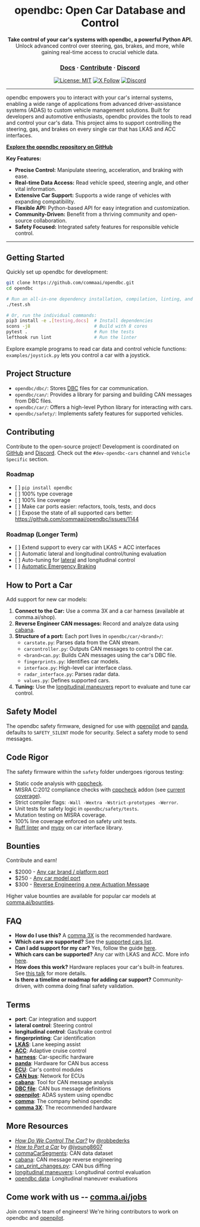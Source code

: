 <div align="center" style="text-align: center;">

<h1>opendbc: Open Car Database and Control</h1>
<p>
  <b>Take control of your car's systems with opendbc, a powerful Python API.</b>
  <br>
  Unlock advanced control over steering, gas, brakes, and more, while gaining real-time access to crucial vehicle data.
</p>

<h3>
  <a href="https://docs.comma.ai">Docs</a>
  <span> · </span>
  <a href="https://github.com/commaai/openpilot/blob/master/docs/CONTRIBUTING.md">Contribute</a>
  <span> · </span>
  <a href="https://discord.comma.ai">Discord</a>
</h3>

[![License: MIT](https://img.shields.io/badge/License-MIT-yellow.svg)](LICENSE)
[![X Follow](https://img.shields.io/twitter/follow/comma_ai)](https://x.com/comma_ai)
[![Discord](https://img.shields.io/discord/469524606043160576)](https://discord.comma.ai)

</div>

---

opendbc empowers you to interact with your car's internal systems, enabling a wide range of applications from advanced driver-assistance systems (ADAS) to custom vehicle management solutions.  Built for developers and automotive enthusiasts, opendbc provides the tools to read and control your car's data.  This project aims to support controlling the steering, gas, and brakes on every single car that has LKAS and ACC interfaces.  

**[Explore the opendbc repository on GitHub](https://github.com/commaai/opendbc)**

**Key Features:**

*   **Precise Control:** Manipulate steering, acceleration, and braking with ease.
*   **Real-time Data Access:** Read vehicle speed, steering angle, and other vital information.
*   **Extensive Car Support:**  Supports a wide range of vehicles with expanding compatibility.
*   **Flexible API:**  Python-based API for easy integration and customization.
*   **Community-Driven:** Benefit from a thriving community and open-source collaboration.
*   **Safety Focused:** Integrated safety features for responsible vehicle control.

---

## Getting Started

Quickly set up opendbc for development:

```bash
git clone https://github.com/commaai/opendbc.git
cd opendbc

# Run an all-in-one dependency installation, compilation, linting, and tests
./test.sh

# Or, run the individual commands:
pip3 install -e .[testing,docs]  # Install dependencies
scons -j8                        # Build with 8 cores
pytest .                         # Run the tests
lefthook run lint                # Run the linter
```

Explore example programs to read car data and control vehicle functions: `examples/joystick.py` lets you control a car with a joystick.

## Project Structure

*   `opendbc/dbc/`: Stores [DBC](https://en.wikipedia.org/wiki/CAN_bus#DBC) files for car communication.
*   `opendbc/can/`: Provides a library for parsing and building CAN messages from DBC files.
*   `opendbc/car/`: Offers a high-level Python library for interacting with cars.
*   `opendbc/safety/`: Implements safety features for supported vehicles.

## Contributing

Contribute to the open-source project! Development is coordinated on [GitHub](https://github.com/commaai/opendbc) and [Discord](https://discord.comma.ai). Check out the `#dev-opendbc-cars` channel and `Vehicle Specific` section.

### Roadmap

*   \[ ] `pip install opendbc`
*   \[ ] 100% type coverage
*   \[ ] 100% line coverage
*   \[ ] Make car ports easier: refactors, tools, tests, and docs
*   \[ ] Expose the state of all supported cars better: https://github.com/commaai/opendbc/issues/1144

### Roadmap (Longer Term)

*   \[ ] Extend support to every car with LKAS + ACC interfaces
*   \[ ] Automatic lateral and longitudinal control/tuning evaluation
*   \[ ] Auto-tuning for [lateral](https://blog.comma.ai/090release/#torqued-an-auto-tuner-for-lateral-control) and longitudinal control
*   \[ ] [Automatic Emergency Braking](https://en.wikipedia.org/wiki/Automated_emergency_braking_system)

## How to Port a Car

Add support for new car models:

1.  **Connect to the Car:** Use a comma 3X and a car harness (available at comma.ai/shop).
2.  **Reverse Engineer CAN messages:** Record and analyze data using [cabana](https://github.com/commaai/openpilot/tree/master/tools/cabana).
3.  **Structure of a port:** Each port lives in `opendbc/car/<brand>/`:
    *   `carstate.py`: Parses data from the CAN stream.
    *   `carcontroller.py`: Outputs CAN messages to control the car.
    *   `<brand>can.py`: Builds CAN messages using the car's DBC file.
    *   `fingerprints.py`:  Identifies car models.
    *   `interface.py`: High-level car interface class.
    *   `radar_interface.py`: Parses radar data.
    *   `values.py`: Defines supported cars.
4.  **Tuning:** Use the [longitudinal maneuvers](https://github.com/commaai/openpilot/tree/master/tools/longitudinal_maneuvers) report to evaluate and tune car control.

## Safety Model

The opendbc safety firmware, designed for use with [openpilot](https://github.com/commaai/openpilot) and [panda](https://comma.ai/shop/panda), defaults to `SAFETY_SILENT` mode for security.  Select a safety mode to send messages.

## Code Rigor

The safety firmware within the `safety` folder undergoes rigorous testing:

*   Static code analysis with [cppcheck](https://github.com/danmar/cppcheck/).
*   MISRA C:2012 compliance checks with [cppcheck](https://github.com/danmar/cppcheck/) addon (see [current coverage](opendbc/safety/tests/misra/coverage_table)).
*   Strict compiler flags: `-Wall -Wextra -Wstrict-prototypes -Werror`.
*   Unit tests for safety logic in `opendbc/safety/tests`.
*   Mutation testing on MISRA coverage.
*   100% line coverage enforced on safety unit tests.
*   [Ruff linter](https://github.com/astral-sh/ruff) and [mypy](https://mypy-lang.org/) on car interface library.

## Bounties

Contribute and earn!

*   $2000 - [Any car brand / platform port](https://github.com/orgs/commaai/projects/26/views/1?pane=issue&itemId=47913774)
*   $250 - [Any car model port](https://github.com/orgs/commaai/projects/26/views/1?pane=issue&itemId=47913790)
*   $300 - [Reverse Engineering a new Actuation Message](https://github.com/orgs/commaai/projects/26/views/1?pane=issue&itemId=73445563)

Higher value bounties are available for popular car models at [comma.ai/bounties](comma.ai/bounties).

## FAQ

*   **How do I use this?**  A [comma 3X](https://comma.ai/shop/comma-3x) is the recommended hardware.
*   **Which cars are supported?** See the [supported cars list](docs/CARS.md).
*   **Can I add support for my car?** Yes, follow the guide [here](https://github.com/commaai/opendbc/blob/docs/README.md#how-to-port-a-car).
*   **Which cars can be supported?** Any car with LKAS and ACC. More info [here](https://github.com/commaai/openpilot/blob/master/docs/CARS.md#dont-see-your-car-here).
*   **How does this work?**  Hardware replaces your car's built-in features. See [this talk](https://www.youtube.com/watch?v=FL8CxUSfipM) for more details.
*   **Is there a timeline or roadmap for adding car support?** Community-driven, with comma doing final safety validation.

## Terms

*   **port**:  Car integration and support
*   **lateral control**:  Steering control
*   **longitudinal control**:  Gas/brake control
*   **fingerprinting**:  Car identification
*   **[LKAS](https://en.wikipedia.org/wiki/Lane_departure_warning_system)**:  Lane keeping assist
*   **[ACC](https://en.wikipedia.org/wiki/Adaptive_cruise_control)**:  Adaptive cruise control
*   **[harness](https://comma.ai/shop/car-harness)**: Car-specific hardware
*   **[panda](https://github.com/commaai/panda)**: Hardware for CAN bus access
*   **[ECU](https://en.wikipedia.org/wiki/Electronic_control_unit)**:  Car's control modules
*   **[CAN bus](https://en.wikipedia.org/wiki/CAN_bus)**:  Network for ECUs
*   **[cabana](https://github.com/commaai/openpilot/tree/master/tools/cabana#readme)**:  Tool for CAN message analysis
*   **[DBC file](https://en.wikipedia.org/wiki/CAN_bus#DBC)**:  CAN bus message definitions
*   **[openpilot](https://github.com/commaai/openpilot)**:  ADAS system using opendbc
*   **[comma](https://github.com/commaai)**:  The company behind opendbc
*   **[comma 3X](https://comma.ai/shop/comma-3x)**:  The recommended hardware

## More Resources

*   [*How Do We Control The Car?*](https://www.youtube.com/watch?v=nNU6ipme878&pp=ygUoY29tbWEgY29uIDIwMjEgaG93IGRvIHdlIGNvbnRyb2wgdGhlIGNhcg%3D%3D) by [@robbederks](https://github.com/robbederks)
*   [*How to Port a Car*](https://www.youtube.com/watch?v=XxPS5TpTUnI&t=142s&pp=ygUPamFzb24gY29tbWEgY29u) by [@jyoung8607](https://github.com/jyoung8607)
*   [commaCarSegments](https://huggingface.co/datasets/commaai/commaCarSegments): CAN data dataset
*   [cabana](https://github.com/commaai/openpilot/tree/master/tools/cabana#readme): CAN message reverse engineering
*   [can_print_changes.py](https://github.com/commaai/openpilot/blob/master/selfdrive/debug/can_print_changes.py): CAN bus diffing
*   [longitudinal maneuvers](https://github.com/commaai/openpilot/tree/master/tools/longitudinal_maneuvers): Longitudinal control evaluation
*   [opendbc data](https://commaai.github.io/opendbc-data/): Longitudinal maneuver evaluations

## Come work with us -- [comma.ai/jobs](https://comma.ai/jobs)

Join comma's team of engineers! We're hiring contributors to work on opendbc and [openpilot](https://github.com/commaai/openpilot).